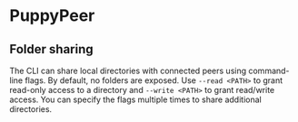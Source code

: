 # PuppyPeer

## Folder sharing

The CLI can share local directories with connected peers using command-line
flags. By default, no folders are exposed. Use `--read <PATH>` to grant
read-only access to a directory and `--write <PATH>` to grant read/write
access. You can specify the flags multiple times to share additional
directories.
